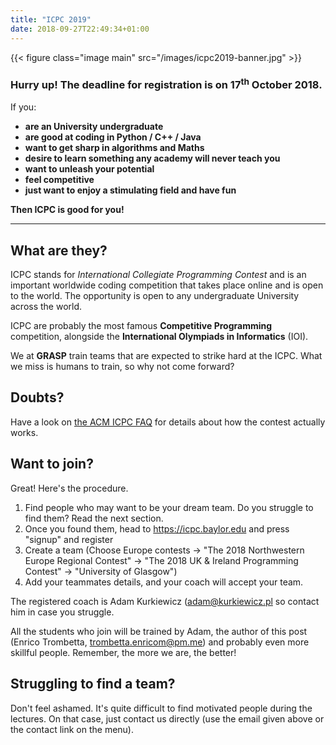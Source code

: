```yaml
---
title: "ICPC 2019"
date: 2018-09-27T22:49:34+01:00
---
```


{{< figure class="image main" src="/images/icpc2019-banner.jpg" >}}

### Hurry up! The deadline for registration is on 17<sup>th</sup> October 2018.

If you:

- **are an University undergraduate**
- **are good at coding in Python / C++ / Java**
- **want to get sharp in algorithms and Maths**
- **desire to learn something any academy will never teach you**
- **want to unleash your potential**
- **feel competitive**
- **just want to enjoy a stimulating field and have fun**

**Then ICPC is good for you!**

---

## What are they?

ICPC stands for *International Collegiate Programming Contest* and is an important worldwide coding competition that takes place
online and is open to the world. The opportunity is open to any undergraduate University across the world.

ICPC are probably the most famous **Competitive Programming** competition, alongside the **International Olympiads in Informatics** (IOI).

We at **GRASP** train teams that are expected to strike hard at the ICPC. What we miss is humans to train, so why not come forward?

## Doubts?

Have a look on [the ACM ICPC FAQ](https://icpc.baylor.edu/compete/faq) for details about how the contest actually works.

## Want to join?

Great! Here's the procedure.

1. Find people who may want to be your dream team. Do you struggle to find them? Read the next section.
2. Once you found them, head to https://icpc.baylor.edu and press "signup" and register
3. Create a team (Choose Europe contests -> "The 2018 Northwestern Europe Regional Contest" -> "The 2018 UK & Ireland Programming Contest" -> "University of Glasgow")
4. Add your teammates details, and your coach will accept your team.

The registered coach is Adam Kurkiewicz ([adam@kurkiewicz.pl](mailto:adam@kurkiewicz.pl) so contact him in case you struggle.

All the students who join will be trained by Adam, the author of this post (Enrico Trombetta, [trombetta.enricom@pm.me](mailto:trombetta.enricom@pm.me)) and probably even more skillful people. Remember, the more we are, the better!

## Struggling to find a team?

Don't feel ashamed. It's quite difficult to find motivated people during the lectures. On that case, just contact us directly (use the email given above or the contact link on the menu).
